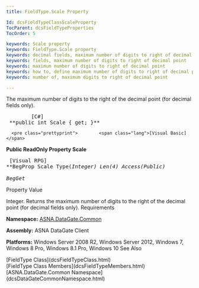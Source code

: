 ```yaml
---
title: FieldType.Scale Property

Id: dcsFieldTypeClassScaleProperty
TocParent: dcsFieldTypeProperties
TocOrder: 5

keywords: Scale property
keywords: FieldType.Scale property
keywords: decimal fields, maximum number of digits to right of decimal point
keywords: fields, maximum number of digits to right of decimal point
keywords: maximum number of digits to right of decimal point
keywords: how to, define maximum number of digits to right of decimal point
keywords: number of, maximum digits to right of decimal point

---
```


The maximum number of digits to the right of the decimal point (for decimal fields only).
<pre class="prettyprint">        <span class="lang">[C#]</span>
 **public int Scale { get; }**  </pre>
      <pre class="prettyprint">        <span class="lang">[Visual Basic] </span>
 **Public ReadOnly Property Scale**  </pre>
      <pre class="prettyprint">
        <span class="lang">[Visual RPG]</span>
 **BegProp Scale Type(*Integer) Len(4) Access(*Public)<br />   BegGet** 
      </pre>

Property Value

Integer. Returns the maximum number of digits to the right of the decimal point (for decimal fields only).
Requirements

**Namespace:** [ASNA.DataGate.Common](dcsDataGateCommonNamespace.html)

<span> **Assembly:** ASNA DataGate Client</span> 

**Platforms:** Windows Server 2008 R2, Windows Server 2012, Windows 7, Windows 8 Pro, Windows 8.1 Pro, Windows 10
See Also

<dl />
      [FieldType Class](dcsFieldTypeClass.html)
      <br />
      [FieldType Class Members](dcsFieldTypeMembers.html)
      <br />
      [ASNA.DataGate.Common Namespace](dcsDataGateCommonNamespace.html)

